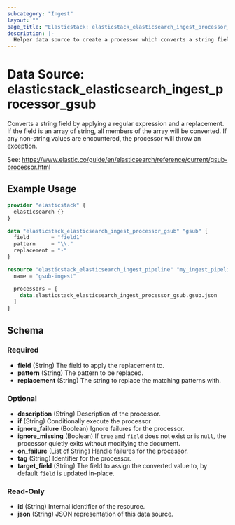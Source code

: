 ```yaml
---
subcategory: "Ingest"
layout: ""
page_title: "Elasticstack: elasticstack_elasticsearch_ingest_processor_gsub Data Source"
description: |-
  Helper data source to create a processor which converts a string field by applying a regular expression and a replacement.
---
```


# Data Source: elasticstack_elasticsearch_ingest_processor_gsub

Converts a string field by applying a regular expression and a replacement. If the field is an array of string, all members of the array will be converted. If any non-string values are encountered, the processor will throw an exception.

See: https://www.elastic.co/guide/en/elasticsearch/reference/current/gsub-processor.html


## Example Usage

```terraform
provider "elasticstack" {
  elasticsearch {}
}

data "elasticstack_elasticsearch_ingest_processor_gsub" "gsub" {
  field       = "field1"
  pattern     = "\\."
  replacement = "-"
}

resource "elasticstack_elasticsearch_ingest_pipeline" "my_ingest_pipeline" {
  name = "gsub-ingest"

  processors = [
    data.elasticstack_elasticsearch_ingest_processor_gsub.gsub.json
  ]
}
```

<!-- schema generated by tfplugindocs -->
## Schema

### Required

- **field** (String) The field to apply the replacement to.
- **pattern** (String) The pattern to be replaced.
- **replacement** (String) The string to replace the matching patterns with.

### Optional

- **description** (String) Description of the processor.
- **if** (String) Conditionally execute the processor
- **ignore_failure** (Boolean) Ignore failures for the processor.
- **ignore_missing** (Boolean) If `true` and `field` does not exist or is `null`, the processor quietly exits without modifying the document.
- **on_failure** (List of String) Handle failures for the processor.
- **tag** (String) Identifier for the processor.
- **target_field** (String) The field to assign the converted value to, by default `field` is updated in-place.

### Read-Only

- **id** (String) Internal identifier of the resource.
- **json** (String) JSON representation of this data source.
